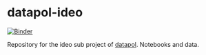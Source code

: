 # datapol-ideo

[![Binder](https://mybinder.org/badge.svg)](https://mybinder.org/v2/gh/clement-plancq/datapol-ideo/master)

Repository for the ideo sub project of [datapol](http://bit.ly/data-pol).
Notebooks and data.